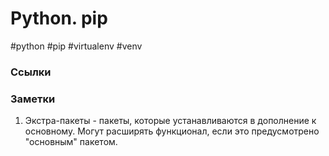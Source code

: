 # Python. pip

#python #pip #virtualenv #venv

### Ссылки

### Заметки

1. Экстра-пакеты - пакеты, которые устанавливаются в дополнение к основному.
   Могут расширять функционал, если это предусмотрено "основным" пакетом.